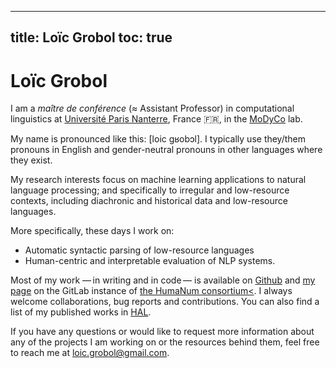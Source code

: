 
---
title: Loïc Grobol
toc: true
---

<!-- LTeX: language=en-GB -->

**Loïc** Grobol
===============

I am a *maître de conférence* (≈ Assistant Professor) in computational linguistics at [Université
Paris Nanterre](https://parisnanterre.fr), France 🇫🇷, in the [MoDyCo](https://modyco.fr) lab.

My name is pronounced like this: [loic gʁobɔl]. I typically use they/them pronouns in English and
gender-neutral pronouns in other languages where they exist.

My research interests focus on machine learning applications to natural language processing; and
specifically to irregular and low-resource contexts, including diachronic and historical data and
low-resource languages.

More specifically, these days I work on:

- Automatic syntactic parsing of low-resource languages
- Human-centric and interpretable evaluation of NLP systems.

Most of my work — in writing and in code — is available on [Github](https://github.com/loicgrobol)
and [my page](https://gitlab.huma-num.fr/lgrobol) on the GitLab instance of [the HumaNum
consortium<](http://huma-num.fr). I always welcome collaborations, bug reports and contributions.
You can also find a list of my published works in
[HAL](https://cv.archives-ouvertes.fr/loic-grobol).

If you have any questions or would like to request more information about any of the projects I am
working on or the resources behind them, feel free to reach me at [loic.grobol@gmail.com](mailto:loic.grobol@gmail.com).

